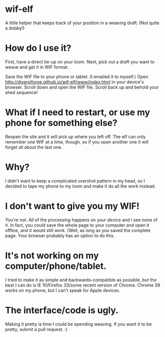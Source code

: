 # wif-elf
A little helper that keeps track of your position in a weaving draft. (Not quite a dobby!)

# How do I use it?
First, have a direct tie-up on your loom. Next, pick out a draft you want to weave and get it in WIF format.

Save the WIF file to your phone or tablet. (I emailed it to myself.) Open http://diversiforge.github.io/wif-elf/www/index.html in your device's browser. Scroll down and open the WIF file. Scroll back up and behold your shed sequence!

# What if I need to restart, or use my phone for something else?
Reopen the site and it will pick up where you left off. The elf can only remember one WIF at a time, though, so if you open another one it will forget all about the last one.

# Why?
I didn't want to keep a complicated overshot pattern in my head, so I decided to tape my phone to my loom and make it do all the work instead.

# I don't want to give you my WIF!
You're not. All of the processing happens on your device and I see none of it. In fact, you could save the whole page to your computer and open it offline, and it would still work. (Well, as long as you saved the complete page. Your browser probably has an option to do this.

# It's not working on my computer/phone/tablet.
I tried to make it as simple and backwards-compatible as possible, but the best I can do is IE 10/Firefox 33/some recent version of Chrome. Chrome 39 works on my phone, but I can't speak for Apple devices.

# The interface/code is ugly.
Making it pretty is time I could be spending weaving. If you want it to be pretty, submit a pull request. :)
